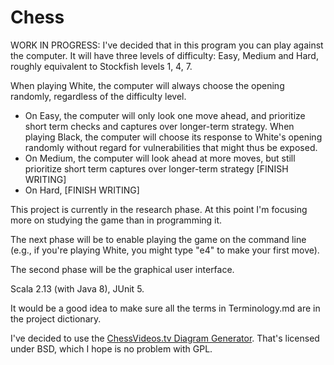 # Chess

WORK IN PROGRESS: I've decided that in this program you can play against the 
computer. It will have three levels of difficulty: Easy, Medium and Hard, 
roughly equivalent to Stockfish levels 1, 4, 7.

When playing White, the computer will always choose the opening randomly, 
regardless of the difficulty level.

* On Easy, the computer will only look one move ahead, and prioritize short term 
checks and captures over longer-term strategy. When playing Black, the computer 
will choose its response to White's opening randomly without regard for 
vulnerabilities that might thus be exposed.
* On Medium, the computer will look ahead at more moves, but still prioritize 
short term captures over longer-term strategy [FINISH WRITING]
* On Hard, [FINISH WRITING]

This project is currently in the research phase. At this point I'm focusing more 
on studying the game than in programming it.

The next phase will be to enable playing the game on the command line (e.g., if 
you're playing White, you might type "e4" to make your first move).

The second phase will be the graphical user interface.

Scala 2.13 (with Java 8), JUnit 5.

It would be a good idea to make sure all the terms in Terminology.md are in the 
project dictionary.

I've decided to use the 
[ChessVideos.tv Diagram Generator](https://www.chessvideos.tv/chess-diagram-generator.php). 
That's licensed under BSD, which I hope is no problem with GPL.
